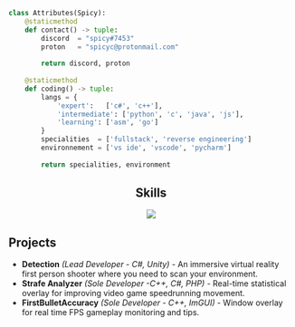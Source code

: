 <!-- <p align="center">
    <img alt="" src=https://img.shields.io/github/stars/spicy?style=for-the-badge&?affiliations=OWNER%2CCOLLABORATOR />
    <img alt="" src=https://komarev.com/ghpvc/?username=spicy&style=for-the-badge />
</p> -->

```python
class Attributes(Spicy):
	@staticmethod
	def contact() -> tuple:
	    discord  = "spicy#7453"
	    proton   = "spicyc@protonmail.com"
	    
	    return discord, proton
      
	@staticmethod
	def coding() -> tuple:
		langs = {
			'expert':   ['c#', 'c++'],
			'intermediate': ['python', 'c', 'java', 'js'],
			'learning': ['asm', 'go']
		}
		specialities  = ['fullstack', 'reverse engineering']
		environnement = ['vs ide', 'vscode', 'pycharm']
		
		return specialities, environment
```
<h2 align="center">Skills </h2>

<p align="center">
  <a href="https://skillicons.dev">
    <img src="https://skillicons.dev/icons?i=cs,cpp,python,js,css,html,vscode,androidstudio,c" />
  </a>
</p>

## Projects
- **Detection** *(Lead Developer - C#, Unity)* - An immersive virtual reality first person shooter where you need to scan your environment.
- **Strafe Analyzer** *(Sole Developer -C++, C#, PHP)* - Real-time statistical overlay for improving video game speedrunning movement.
- **FirstBulletAccuracy** *(Sole Developer - C++, ImGUI)* - Window overlay for real time FPS gameplay monitoring and tips.


<p href="https://discord.gg/onlp" align="center">
    <img alt="" src="https://github-readme-stats.vercel.app/api?username=spicy&theme=tokyonight&show_icons=true">
</p>


[youtube]: https://www.youtube.com/channel/UC-22kxkKtKnBZugyPFwl9bw
